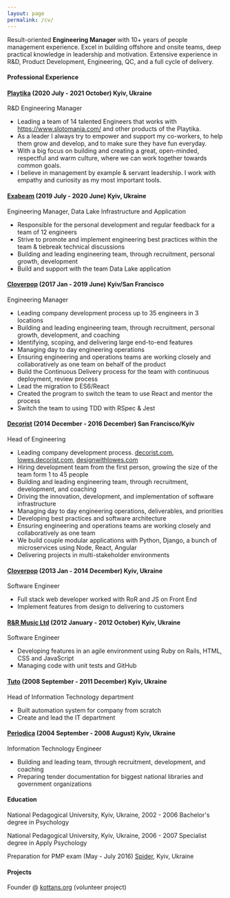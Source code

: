 ```yaml
---
layout: page
permalink: /cv/
---
```


Result-oriented **Engineering Manager** with 10+ years of people management experience. Excel in building offshore and onsite teams, deep practical knowledge in leadership and motivation. Extensive experience in R&D, Product Development, Engineering, QC, and a full cycle of delivery.

#### Professional Experience

#### [Playtika](https://www.playtika.com/) (2020 July - 2021 October) Kyiv, Ukraine

R&D Engineering Manager

- Leading a team of 14 talented Engineers that works with https://www.slotomania.com/ and other products of the Playtika.
- As a leader I always try to empower and support my co-workers, to help them grow and develop, and to make sure they have fun everyday. 
- With a big focus on building and creating a great, open-minded, respectful and warm culture, where we can work together towards common goals. 
- I believe in management by example & servant leadership. I work with empathy and curiosity as my most important tools.

#### [Exabeam](https://www.exabeam.com/) (2019 July - 2020 June) Kyiv, Ukraine

Engineering Manager, Data Lake Infrastructure and Application

- Responsible for the personal development and regular feedback for a team of 12 engineers
- Strive to promote and implement engineering best practices within the team & tiebreak technical discussions
- Building and leading engineering team, through recruitment, personal growth, development
- Build and support with the team Data Lake application

#### [Cloverpop](https://www.cloverpop.com/) (2017 Jan - 2019 June) Kyiv/San Francisco

Engineering Manager

- Leading company development process up to 35 engineers in 3 locations
- Building and leading engineering team, through recruitment, personal growth, development, and coaching
- Identifying, scoping, and delivering large end-to-end features
- Managing day to day engineering operations
- Ensuring engineering and operations teams are working closely and collaboratively as one team on behalf of the product
- Build the Continuous Delivery process for the team with continuous deployment, review process
- Lead the migration to ES6/React
- Created the program to switch the team to use React and mentor the process
- Switch the team to using TDD with RSpec & Jest

#### [Decorist](https://www.decorist.com/) (2014 December - 2016 December) San Francisco/Kyiv

Head of Engineering

- Leading company development process.
  [decorist.com](https://decorist.com/), [lowes.decorist.com](http://lowes.decorist.com/), [designwithlowes.com](https://www.designwithlowes.com/)
- Hiring development team from the first person, growing the size of the team form 1 to 45 people
- Building and leading engineering team, through recruitment, development, and coaching
- Driving the innovation, development, and implementation of software infrastructure
- Managing day to day engineering operations, deliverables, and priorities
- Developing best practices and software architecture
- Ensuring engineering and operations teams are working closely and collaboratively as one team
- We build couple modular applications with Python, Django, a bunch of microservices using Node, React, Angular
- Delivering projects in multi-stakeholder environments

#### [Cloverpop](https://www.cloverpop.com/) (2013 Jan - 2014 December) Kyiv, Ukraine

Software Engineer

- Full stack web developer worked with RoR and JS on Front End
- Implement features from design to delivering to customers


#### [R&R Music Ltd](https://www.linkedin.com/company/1938618) (2012 January - 2012 October) Kyiv, Ukraine

Software Engineer

- Developing features in an agile environment using Ruby on Rails, HTML, CSS and JavaScript
- Managing code with unit tests and GitHub

#### [Tuto](http://tuto.bigopt.com/) (2008 September - 2011 December) Kyiv, Ukraine

Head of Information Technology department

- Built automation system for company from scratch
- Create and lead the IT department

#### [Periodica](http://www.periodik.com.ua/) (2004 September - 2008 August) Kyiv, Ukraine

Information Technology Engineer

- Building and leading team, through recruitment, development, and
  coaching
- Preparing tender documentation for biggest national libraries and government organizations

#### Education

National Pedagogical University, Kyiv, Ukraine, 2002 - 2006 Bachelor's degree in Psychology

National Pedagogical University, Kyiv, Ukraine, 2006 - 2007 Specialist degree in Apply Psychology

Preparation for PMP exam (May - July 2016) [Spider](http://spiderproject.com.ua/en/certification/calendar/), Kyiv, Ukraine

#### Projects

Founder @ [kottans.org](http://kottans.org/) (volunteer project)
